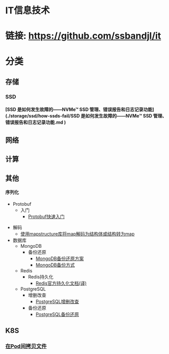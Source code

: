 # IT信息技术

# 链接: https://github.com/ssbandjl/it 

# 分类

## 存储

### SSD

#### [SSD 是如何发生故障的——NVMe™ SSD 管理、错误报告和日志记录功能](./storage/ssd/how-ssds-fail/SSD 是如何发生故障的——NVMe™ SSD 管理、错误报告和日志记录功能.md )

## 网络

## 计算

## 其他

  #### 序列化
 - Protobuf
   - 入门
     - [Protobuf快速入门](./serialize/protobuf/README.md)

  + 解码
    * [使用mapstructure库将map解码为结构体或结构转为map](./decode/mapstructure/README.md)
  + 数据库
    * MongoDB
      - 备份还原
        + [MongoDB备份还原方案](./db/mongodb/backupAndRestore/MongoDB备份还原方案.md)
        + [MongoDB备份方式](./db/mongodb/backupAndRestore/MongodbBackupMethods.md)
    * Redis
      - Redis持久化
        + [Redis官方持久化文档(译)](./db/redis/persistence/RedisPersistence.md)
    * PostgreSQL
      - 增删改查
        + [PostgreSQL增删改查](./db/postgresql/curd/PostgresqlCRUD.md)
      - 备份还原
        + [PostgreSQL备份还原](./db/postgresql/backupAndRestore/README.md)

## K8S

### [在Pod间拷贝文件](k8s/pod/copyFilePod2Pod/在pod间拷贝文件.md)


